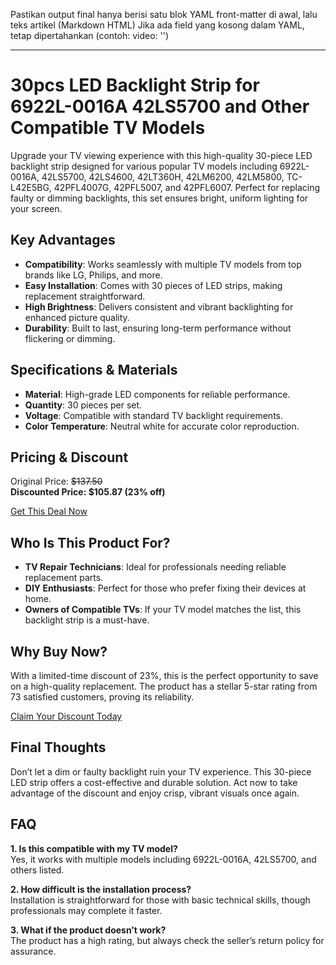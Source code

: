 Pastikan output final hanya berisi satu blok YAML front-matter di awal, lalu teks artikel (Markdown HTML)
Jika ada field yang kosong dalam YAML, tetap dipertahankan (contoh: video: '')

---

# 30pcs LED Backlight Strip for 6922L-0016A 42LS5700 and Other Compatible TV Models  

Upgrade your TV viewing experience with this high-quality 30-piece LED backlight strip designed for various popular TV models including 6922L-0016A, 42LS5700, 42LS4600, 42LT360H, 42LM6200, 42LM5800, TC-L42E5BG, 42PFL4007G, 42PFL5007, and 42PFL6007. Perfect for replacing faulty or dimming backlights, this set ensures bright, uniform lighting for your screen.  

## Key Advantages  

- **Compatibility**: Works seamlessly with multiple TV models from top brands like LG, Philips, and more.  
- **Easy Installation**: Comes with 30 pieces of LED strips, making replacement straightforward.  
- **High Brightness**: Delivers consistent and vibrant backlighting for enhanced picture quality.  
- **Durability**: Built to last, ensuring long-term performance without flickering or dimming.  

## Specifications & Materials  

- **Material**: High-grade LED components for reliable performance.  
- **Quantity**: 30 pieces per set.  
- **Voltage**: Compatible with standard TV backlight requirements.  
- **Color Temperature**: Neutral white for accurate color reproduction.  

## Pricing & Discount  

Original Price: ~~$137.50~~  
**Discounted Price: $105.87 (23% off)**  

<div class="flex justify-center my-2">  
  <a href="https://buy.csgad.com/opJHdGU" rel="nofollow sponsored" target="_blank" class="py-2 px-4 rounded-md text-white font-semibold bg-gradient-to-r from-[#f73c22] to-[#ff7b48]">Get This Deal Now</a>  
</div>  

## Who Is This Product For?  

- **TV Repair Technicians**: Ideal for professionals needing reliable replacement parts.  
- **DIY Enthusiasts**: Perfect for those who prefer fixing their devices at home.  
- **Owners of Compatible TVs**: If your TV model matches the list, this backlight strip is a must-have.  

## Why Buy Now?  

With a limited-time discount of 23%, this is the perfect opportunity to save on a high-quality replacement. The product has a stellar 5-star rating from 73 satisfied customers, proving its reliability.  

<div class="flex justify-center my-2">  
  <a href="https://buy.csgad.com/opJHdGU" rel="nofollow sponsored" target="_blank" class="py-2 px-4 rounded-md text-white font-semibold bg-gradient-to-r from-[#f73c22] to-[#ff7b48]">Claim Your Discount Today</a>  
</div>  

## Final Thoughts  

Don’t let a dim or faulty backlight ruin your TV experience. This 30-piece LED strip offers a cost-effective and durable solution. Act now to take advantage of the discount and enjoy crisp, vibrant visuals once again.  

## FAQ  

**1. Is this compatible with my TV model?**  
Yes, it works with multiple models including 6922L-0016A, 42LS5700, and others listed.  

**2. How difficult is the installation process?**  
Installation is straightforward for those with basic technical skills, though professionals may complete it faster.  

**3. What if the product doesn’t work?**  
The product has a high rating, but always check the seller’s return policy for assurance.